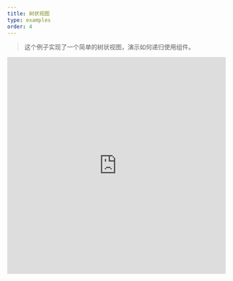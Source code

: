 ```yaml
---
title: 树状视图
type: examples
order: 4
---
```


> 这个例子实现了一个简单的树状视图，演示如何递归使用组件。

<iframe width="100%" height="500" src="http://jsfiddle.net/yyx990803/u4n1m04q/embedded/result,html,js,css" allowfullscreen="allowfullscreen" frameborder="0"></iframe>
